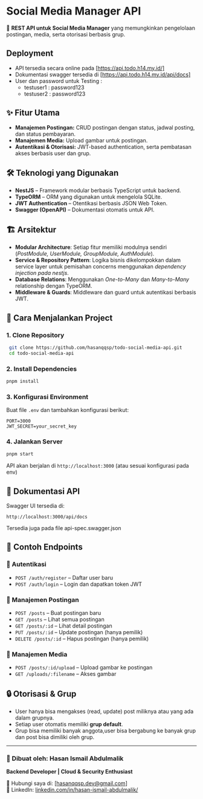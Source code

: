 # Social Media Manager API

🚀 **REST API untuk Social Media Manager** yang memungkinkan pengelolaan postingan, media, serta otorisasi berbasis grup.

## Deployment

- API tersedia secara online pada [https://api.todo.h14.my.id/]
- Dokumentasi swagger tersedia di [https://api.todo.h14.my.id/api/docs]
- User dan password untuk Testing :
  - testuser1 : password123
  - testuser2 : password123

## ✨ Fitur Utama

- **Manajemen Postingan:** CRUD postingan dengan status, jadwal posting, dan status pembayaran.
- **Manajemen Media:** Upload gambar untuk postingan.
- **Autentikasi & Otorisasi:** JWT-based authentication, serta pembatasan akses berbasis user dan grup.

## 🛠️ Teknologi yang Digunakan

- **NestJS** – Framework modular berbasis TypeScript untuk backend.
- **TypeORM** – ORM yang digunakan untuk mengelola SQLite.
- **JWT Authentication** – Otentikasi berbasis JSON Web Token.
- **Swagger (OpenAPI)** – Dokumentasi otomatis untuk API.

## 🏗️ Arsitektur

- **Modular Architecture**: Setiap fitur memiliki modulnya sendiri (_PostModule, UserModule, GroupModule, AuthModule_).
- **Service & Repository Pattern**: Logika bisnis dikelompokkan dalam service layer untuk pemisahan concerns menggunakan _dependency injection pada nestjs_.
- **Database Relations**: Menggunakan _One-to-Many_ dan _Many-to-Many_ relationship dengan TypeORM.
- **Middleware & Guards**: Middleware dan guard untuk autentikasi berbasis JWT.

## 🚀 Cara Menjalankan Project

### 1. Clone Repository

```bash
 git clone https://github.com/hasanqqsp/todo-social-media-api.git
 cd todo-social-media-api
```

### 2. Install Dependencies

```bash
pnpm install
```

### 3. Konfigurasi Environment

Buat file `.env` dan tambahkan konfigurasi berikut:

```env
PORT=3000
JWT_SECRET=your_secret_key
```

### 4. Jalankan Server

```bash
pnpm start
```

API akan berjalan di `http://localhost:3000` (atau sesuai konfigurasi pada env)

## 📜 Dokumentasi API

Swagger UI tersedia di:

```
http://localhost:3000/api/docs
```

Tersedia juga pada file api-spec.swagger.json

## 📌 Contoh Endpoints

### 🔐 Autentikasi

- `POST /auth/register` – Daftar user baru
- `POST /auth/login` – Login dan dapatkan token JWT

### 📝 Manajemen Postingan

- `POST /posts` – Buat postingan baru
- `GET /posts` – Lihat semua postingan
- `GET /posts/:id` – Lihat detail postingan
- `PUT /posts/:id` – Update postingan (hanya pemilik)
- `DELETE /posts/:id` – Hapus postingan (hanya pemilik)

### 📂 Manajemen Media

- `POST /posts/:id/upload` – Upload gambar ke postingan
- `GET /uploads/:filename` – Akses gambar

## 🔒 Otorisasi & Grup

- User hanya bisa mengakses (read, update) post miliknya atau yang ada dalam grupnya.
- Setiap user otomatis memiliki **grup default**.
- Grup bisa memiliki banyak anggota,user bisa bergabung ke banyak grup dan post bisa dimiliki oleh grup.

---

### 🎯 Dibuat oleh: **Hasan Ismail Abdulmalik**

**Backend Developer | Cloud & Security Enthusiast**

📩 Hubungi saya di: [hasanqqsp.dev@gmail.com]  
💼 LinkedIn: [linkedin.com/in/hasan-ismail-abdulmalik/](https://www.linkedin.com/in/hasan-ismail-abdulmalik/)
